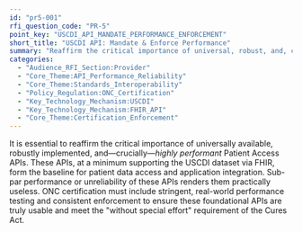 ```yaml
---
id: "pr5-001"
rfi_question_code: "PR-5"
point_key: "USCDI_API_MANDATE_PERFORMANCE_ENFORCEMENT"
short_title: "USCDI API: Mandate & Enforce Performance"
summary: "Reaffirm the critical importance of universal, robust, and, crucially, *performant* Patient Access APIs supporting USCDI as a baseline for patient data access. Certification must rigorously test and enforce performance to ensure usability."
categories:
  - "Audience_RFI_Section:Provider"
  - "Core_Theme:API_Performance_Reliability"
  - "Core_Theme:Standards_Interoperability"
  - "Policy_Regulation:ONC_Certification"
  - "Key_Technology_Mechanism:USCDI"
  - "Key_Technology_Mechanism:FHIR_API"
  - "Core_Theme:Certification_Enforcement"
---
```

It is essential to reaffirm the critical importance of universally available, robustly implemented, and—crucially—*highly performant* Patient Access APIs. These APIs, at a minimum supporting the USCDI dataset via FHIR, form the baseline for patient data access and application integration. Sub-par performance or unreliability of these APIs renders them practically useless. ONC certification must include stringent, real-world performance testing and consistent enforcement to ensure these foundational APIs are truly usable and meet the "without special effort" requirement of the Cures Act.
